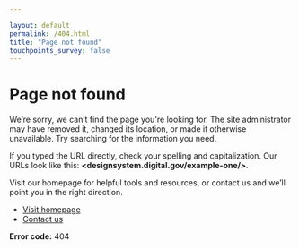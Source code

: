 ```yaml
---

layout: default
permalink: /404.html
title: "Page not found"
touchpoints_survey: false
---
```

<div class="usa-section">
  <div class="grid-container">
    <div class="grid-row grid-gap">
      <main class="" id="main-content">
        <div class="usa-prose">
          <h1>Page not found</h1>
          <p class="usa-intro">
            We’re sorry, we can’t find the page you're looking for. The site administrator may have removed it, changed its location, or made it otherwise unavailable. Try searching for the information you need.
          </p>
          <p>
            If you typed the URL directly, check your spelling and
            capitalization. Our URLs look like this:
            <strong>&lt;designsystem.digital.gov/example-one/&gt;</strong>.
          </p>
          <p>
            Visit our homepage for helpful tools and resources, or contact us and we’ll point you in the right direction.
          </p>
          <div class="margin-y-5">
            <ul class="usa-button-group">
              <li class="usa-button-group__item">
                <a href="{{ site.baseurl }}/" class="usa-button">
                  Visit homepage
                </a>
              </li>
              <li class="usa-button-group__item">
                <a href="mailto:{{ site.uswds_email }}" class="usa-button usa-button--outline">
                  Contact us
                </a>
              </li>
            </ul>
          </div>
          <p class="text-base"><strong>Error code:</strong> 404</p>
        </div>
      </main>
    </div>
  </div>
</div>
